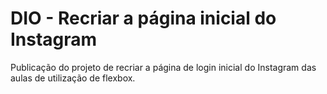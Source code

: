 # DIO - Recriar a página inicial do Instagram

Publicação do projeto de recriar a página de login inicial do Instagram das aulas de utilização de flexbox.

